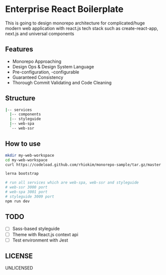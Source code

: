 # Enterprise React Boilerplate

This is going to design monorepo architecture for complicated/huge modern web application with react.js tech stack such as create-react-app, next.js and universal components

## Features

* Monorepo Approaching
* Design Ops & Design System Language
* Pre-configuration, -configurable
* Guaranteed Consistency
* Thorough Commit Validating and Code Cleaning

## Structure

```bash
|-- services
  |-- components
  |-- styleguide
  |-- web-spa
  `-- web-ssr
```

## How to use

```bash
mkdir my-web-workspace
cd my-web-workspace
curl https://codeload.github.com/rhiokim/monorepo-sample/tar.gz/master | tar -xz --strip=1

lerna bootstrap

# run all services which are web-spa, web-ssr and styleguide
# web-ssr 3000 port
# web-spa 3001 port
# styleguide 3009 port
npm run dev
```

## TODO

* [ ] Sass-based styleguide
* [ ] Theme with React.js context api
* [ ] Test environment with Jest

## LICENSE

UNLICENSED
